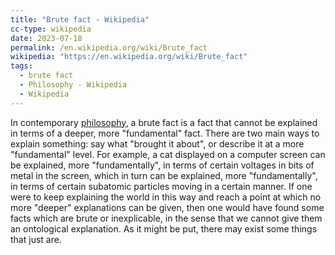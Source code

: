 ```yaml
---
title: "Brute fact - Wikipedia"
cc-type: wikipedia
date: 2023-07-18
permalink: /en.wikipedia.org/wiki/Brute_fact
wikipedia: "https://en.wikipedia.org/wiki/Brute_fact"
tags:
  - brute fact
  - Philosophy - Wikipedia
  - Wikipedia
---
```

In contemporary [philosophy](/en.wikipedia.org/wiki/Philosophy), a brute fact is a fact that cannot be explained in terms of a deeper, more "fundamental" fact. There are two main ways to explain something: say what "brought it about", or describe it at a more "fundamental" level. For example, a cat displayed on a computer screen can be explained, more "fundamentally", in terms of certain voltages in bits of metal in the screen, which in turn can be explained, more "fundamentally", in terms of certain subatomic particles moving in a certain manner. If one were to keep explaining the world in this way and reach a point at which no more "deeper" explanations can be given, then one would have found some facts which are brute or inexplicable, in the sense that we cannot give them an ontological explanation. As it might be put, there may exist some things that just are.